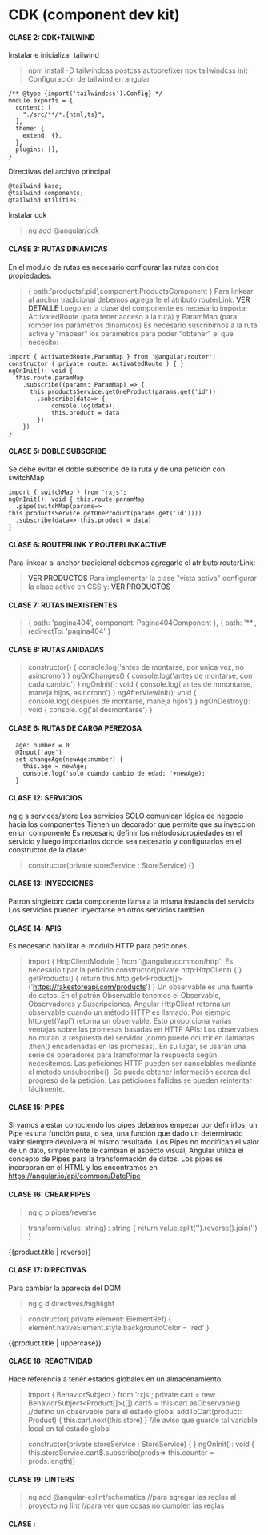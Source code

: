 # CDK (component dev kit)

#### CLASE 2: CDK+TAILWIND
Instalar e inicializar tailwind
> npm install -D tailwindcss postcss autoprefixer
> npx tailwindcss init
Configuración de tailwind en angular
~~~
/** @type {import('tailwindcss').Config} */
module.exports = {
  content: [
    "./src/**/*.{html,ts}",
  ],
  theme: {
    extend: {},
  },
  plugins: [],
}
~~~
Directivas del archivo principal
~~~
@tailwind base;
@tailwind components;
@tailwind utilities;
~~~
Instalar cdk
> ng add @angular/cdk

#### CLASE 3: RUTAS DINAMICAS
En el modulo de rutas es necesario configurar las rutas con dos propiedades:
> { path:'products/:pid',component:ProductsComponent }
Para linkear al anchor tradicional debemos agregarle el atributo routerLink:
> <a routerLink='/products/{{pid}}'>VER DETALLE</a>
Luego en la clase del componente es necesario importar ActivatedRoute (para tener acceso a la ruta) y ParamMap (para romper los parámetros dinamicos)
Es necesario suscribirnos a la ruta activa y "mapear" los parámetros para poder "obtener" el que necesito:
~~~
import { ActivatedRoute,ParamMap } from '@angular/router';
constructor ( private route: ActivatedRoute ) { }
ngOnInit(): void {
  this.route.paramMap
    .subscribe((params: ParamMap) => {
      this.productsService.getOneProduct(params.get('id'))
        .subscribe(data=> {
            console.log(data);
            this.product = data
        })
    })
}
~~~

#### CLASE 5: DOBLE SUBSCRIBE
Se debe evitar el doble subscribe de la ruta y de una petición con switchMap
~~~
import { switchMap } from 'rxjs';
ngOnInit(): void { this.route.paramMap
  .pipe(switchMap(params=> this.productsService.getOneProduct(params.get('id'))))
  .subscribe(data=> this.product = data)
}
~~~

#### CLASE 6: ROUTERLINK Y ROUTERLINKACTIVE
Para linkear al anchor tradicional debemos agregarle el atributo routerLink:
> <a routerLink='/products'>VER PRODUCTOS</a>
Para implementar la clase "vista activa" configurar la clase active en CSS y:
> <a routerLinkActive='active' routerLink='/products'>VER PRODUCTOS</a>

#### CLASE 7: RUTAS INEXISTENTES
> { path: 'pagina404', component: Pagina404Component },
> { path: '**', redirectTo: 'pagina404' }

#### CLASE 8: RUTAS ANIDADAS
> constructor() { console.log('antes de montarse, por unica vez, no asincrono') }
> ngOnChanges() { console.log('antes de montarse, con cada cambio') }
> ngOnInit(): void { console.log('antes de mmontarse, maneja hijos, asincrono') }
> ngAfterViewInit(): void { console.log('despues de montarse, maneja hijos') }
> ngOnDestroy(): void { console.log('al desmontarse') }

#### CLASE 6: RUTAS DE CARGA PEREZOSA
~~~
  age: number = 0
  @Input('age')
  set changeAge(newAge:number) {
    this.age = newAge;
    console.log('solo cuando cambio de edad: '+newAge);
  }
~~~

#### CLASE 12: SERVICIOS
ng g s services/store
Los servicios SOLO comunican lógica de negocio hacia los componentes
Tienen un decorador que permite que su inyeccion en un componente
Es necesario definir los métodos/propiedades en el servicio y luego importarlos donde sea necesario y configurarlos en el constructor de la clase:
> constructor(private storeService : StoreService) {}

#### CLASE 13: INYECCIONES
Patron singleton: cada componente llama a la misma instancia del servicio
Los servicios pueden inyectarse en otros servicios tambien

#### CLASE 14: APIS
Es necesario habilitar el modulo HTTP para peticiones
> import { HttpClientModule } from '@angular/common/http';
Es necesario tipar la petición
> constructor(private http:HttpClient) { }
> getProducts() { return this.http.get<Product[]>('https://fakestoreapi.com/products') }
Un observable es una fuente de datos. En el patrón Observable tenemos el Observable, Observadores y Suscripciones.
Angular HttpClient retorna un observable cuando un método HTTP es llamado. Por ejemplo http.get(‘/api’) retorna un observable. Esto proporciona varias ventajas sobre las promesas basadas en HTTP APIs:
Los observables no mutan la respuesta del servidor (como puede ocurrir en llamadas .then() encadenadas en las promesas). En su lugar, se usarán una serie de operadores para transformar la respuesta según necesitemos.
Las peticiones HTTP pueden ser cancelables mediante el metodo unsubscribe().
Se puede obtener información acerca del progreso de la petición.
Las peticiones fallidas se pueden reintentar fácilmente.

#### CLASE 15: PIPES
Si vamos a estar conociendo los pipes debemos empezar por definirlos, un Pipe es una función pura, o sea, una función que dado un determinado valor siempre devolverá el mismo resultado.
Los Pipes no modifican el valor de un dato, simplemente le cambian el aspecto visual, Angular utiliza el concepto de Pipes para la transformación de datos.
Los pipes se incorporan en el HTML y los encontramos en https://angular.io/api/common/DatePipe

#### CLASE 16: CREAR PIPES
> ng g p pipes/reverse

>   transform(value: string) : string { return value.split('').reverse().join('') }
<p>{{product.title | reverse}}</p>

#### CLASE 17: DIRECTIVAS
Para cambiar la aparecia del DOM
> ng g d directives/highlight

>   constructor( private element: ElementRef) { element.nativeElement.style.backgroundColor = 'red' }
<p appHighlight>{{product.title | uppercase}}</p>

#### CLASE 18: REACTIVIDAD
Hace referencia a tener estados globales en un almacenamiento
> import { BehaviorSubject } from 'rxjs';
> private cart = new BehaviorSubject<Product[]>([])
> cart$ = this.cart.asObservable() //defino un observable para el estado global
> addToCart(product: Product) { this.cart.next(this.store) } //le aviso que guarde tal variable local en tal estado global

> constructor(private storeService : StoreService) { }
> ngOnInit(): void { this.storeService.cart$.subscribe(prods=> this.counter = prods.length)}

#### CLASE 19: LINTERS
> ng add @angular-eslint/schematics //para agregar las reglas al proyecto
> ng lint //para ver que cosas no cumplen las reglas

#### CLASE : 